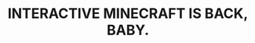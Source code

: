 ---
title: "INTERACTIVE MINECRAFT IS BACK, BABY."
streamDate: 7-3-2024
game: "Minecraft"
vodUrl: "https://www.youtube.com/watch?v=qRc9uRRoiq8"
thumbnail: "https://img.youtube.com/vi/qRc9uRRoiq8/maxresdefault.jpg"
duration: "3:16:41"
---